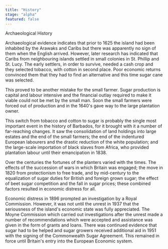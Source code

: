 ```yaml
---
title: "History"
stage: "alpha"
featured: false
---
```


Archaeological History

Archaeological evidence indicates that prior to 1625 the island had been inhabited by the Arawaks and Caribs but there was apparently no sign of them when the English arrived. However, later research has indicated that Caribs from neighbouring islands settled in small colonies in St. Phillip and St. Lucy. The early settlers, in order to survive, needed a cash crop and they selected tobacco, with cotton in second place. Poor economic returns convinced them that they had to find an alternative and this time sugar cane was selected.

This proved to be another mistake for the small farmer. Sugar production is capital and labour intensive and the financial outlay required to make it viable could not be met by the small man. Soon the small farmers were forced out of production and in the 1640's gave way to the large plantation owner.

This switch from tobacco and cotton to sugar is probably the single most important event in the history of Barbados, for it brought with it a number of far-reaching changes. It saw the consolidation of land holdings into large estates and the end of the small farmers; the end of the indentured European labourers and the drastic reduction of the white population; and the large-scale importation of black slaves from Africa, who provided plantation labour until their emancipation in 1838.

Over the centuries the fortunes of the planters varied with the times. The effects of the succession of wars in which Britain was engaged; the move in 1820 from protectionism to free trade, and by mid-century to the equalization of sugar duties for British and foreign grown sugar; the effect of beet sugar competition and the fall in sugar prices; these combined factors resulted in economic distress for all.

Economic distress in 1896 prompted an investigation by a Royal Commission. However, it was not until the unrest in 1937 that the seriousness of the island's economic state was fully appreciated. The Moyne Commission which carried out investigations after the unrest made a number of recommendations which were accepted and assistance was given in the form of grants and loans. There was continued evidence that sugar had to be helped and sugar growers received additional aid in 1951 with the signing of the Commonwealth Sugar Agreement. This remained in force until Britain's entry into the European Economic system.